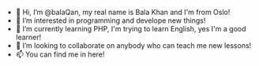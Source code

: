 - 👋 Hi, I’m @balaQan, my real name is Bala Khan and I'm from Oslo! 
- 👀 I’m interested in programming and develope new things!
- 🌱 I’m currently learning PHP, I'm trying to learn English, yes I'm a good learner!
- 💞️ I’m looking to collaborate on anybody who can teach me new lessons!
- 📫 You can find me in here!

<!---
Balakhan Profile is a ✨ special ✨ repository because its `README.md` (this file) appears on your GitHub profile.
You can click the Preview link to take a look at your changes.
--->
